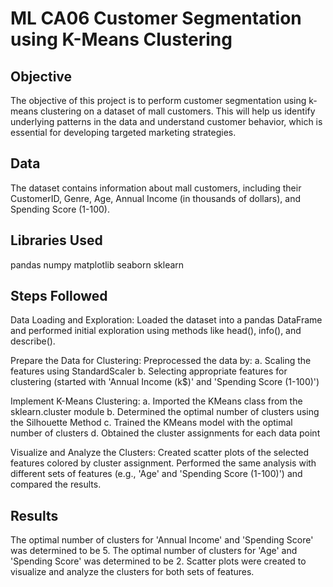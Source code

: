 # ML CA06 Customer Segmentation using K-Means Clustering

## Objective
The objective of this project is to perform customer segmentation using k-means clustering on a dataset of mall customers. This will help us identify underlying patterns in the data and understand customer behavior, which is essential for developing targeted marketing strategies.

## Data
The dataset contains information about mall customers, including their CustomerID, Genre, Age, Annual Income (in thousands of dollars), and Spending Score (1-100).

## Libraries Used
pandas
numpy
matplotlib
seaborn
sklearn

## Steps Followed
Data Loading and Exploration: Loaded the dataset into a pandas DataFrame and performed initial exploration using methods like head(), info(), and describe().

Prepare the Data for Clustering: Preprocessed the data by:
a. Scaling the features using StandardScaler
b. Selecting appropriate features for clustering (started with 'Annual Income (k$)' and 'Spending Score (1-100)')

Implement K-Means Clustering:
a. Imported the KMeans class from the sklearn.cluster module
b. Determined the optimal number of clusters using the Silhouette Method
c. Trained the KMeans model with the optimal number of clusters
d. Obtained the cluster assignments for each data point

Visualize and Analyze the Clusters: Created scatter plots of the selected features colored by cluster assignment. Performed the same analysis with different sets of features (e.g., 'Age' and 'Spending Score (1-100)') and compared the results.

## Results
The optimal number of clusters for 'Annual Income' and 'Spending Score' was determined to be 5.
The optimal number of clusters for 'Age' and 'Spending Score' was determined to be 2.
Scatter plots were created to visualize and analyze the clusters for both sets of features.
